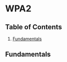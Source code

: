 <!-- omit in toc -->
# WPA2

<!-- omit in toc -->
## Table of Contents

1. [Fundamentals](#fundamentals)

## Fundamentals
